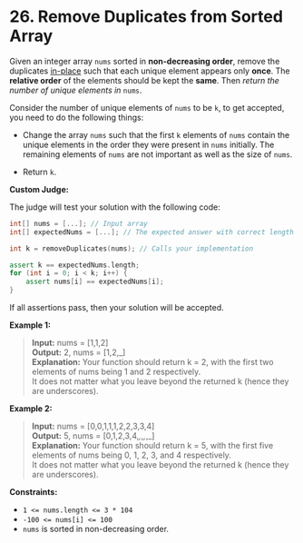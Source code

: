 # 26. Remove Duplicates from Sorted Array

Given an integer array `nums` sorted in **non-decreasing order**, remove the duplicates [in-place](https://en.wikipedia.org/wiki/In-place_algorithm) such that each unique element appears only **once**. The **relative order** of the elements should be kept the **same**. Then *return the number of unique elements in* `nums`.

Consider the number of unique elements of `nums` to be `k`, to get accepted, you need to do the following things:

- Change the array `nums` such that the first `k` elements of `nums` contain the unique elements in the order they were present in `nums` initially. The remaining elements of `nums` are not important as well as the size of `nums`.

- Return `k`.
  
**Custom Judge:**

The judge will test your solution with the following code:
```cpp
int[] nums = [...]; // Input array
int[] expectedNums = [...]; // The expected answer with correct length

int k = removeDuplicates(nums); // Calls your implementation

assert k == expectedNums.length;
for (int i = 0; i < k; i++) {
    assert nums[i] == expectedNums[i];
}
```
If all assertions pass, then your solution will be accepted.

**Example 1:**

>**Input:** nums = [1,1,2] <br>
**Output:** 2, nums = [1,2,_] <br>
**Explanation:** Your function should return k = 2, with the first two elements of nums being 1 and 2 respectively. <br>
It does not matter what you leave beyond the returned k (hence they are underscores).

**Example 2:**

>**Input:** nums = [0,0,1,1,1,2,2,3,3,4] <br>
**Output:** 5, nums = [0,1,2,3,4,_,_,_,_,_] <br>
**Explanation:** Your function should return k = 5, with the first five elements of nums being 0, 1, 2, 3, and 4 respectively. <br>
It does not matter what you leave beyond the returned k (hence they are underscores).

**Constraints:**

- `1 <= nums.length <= 3 * 104`
- `-100 <= nums[i] <= 100`
- `nums` is sorted in non-decreasing order.
